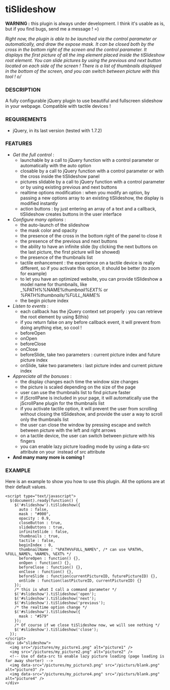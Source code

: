 tiSlideshow
===========

**WARNING :** this plugin is always under development. I think it's usable as is, but if you find bugs, send me a message ! =)

_Right now, the plugin is able to be launched via the control parameter or automatically, and draw the expose mask.
It can be closed both by the cross in the bottom right of the screen and the control parameter.
It displays the first picture of all the img element placed inside the tiSlideshow root element.
You can slide pictures by using the previous and next button located on each side of the screen !
There is a list of thumbnails displayed in the bottom of the screen, and you can switch between picture with this tool ! o/_


### DESCRIPTION ###
A fully configurable jQuery plugin to use beautiful and fullscreen slideshow in your webpage. Compatible with tactile devices !

### REQUIREMENTS ###
* jQuery, in its last version (tested with 1.7.2)

### FEATURES ###
* _Get the full control_ :
  - launchable by a call to jQuery function with a control parameter or automatically with the auto option
  - closable by a call to jQuery function with a control parameter or with the cross inside the tiSlideshow panel
  - pictures slidable by a call to jQuery function with a control parameter or by using existing previous and next buttons
  - realtime options modification : when you modify an option, by passing a new options array to an existing tiSlideshow, the display is modified instantly
  - action buttons : by just entering an array of a text and a callback, tiSlideshow creates buttons in the user interface
* _Configure many options_ :
  - the auto-launch of the slideshow
  - the mask color and opacity
  - the presence of the cross in the bottom right of the panel to close it
  - the presence of the previous and next buttons
  - the ability to have an infinite slide (by clicking the next buttons on the last picture, the first picture will be showed)
  - the presence of the thumbnails list
  - tactile enhancement : the experience on a tactile device is really different, so if you activate this option, it should be better (to zoom for example)
  - to let you have an optimized website, you can provide tiSlideshow a model name for thumbnails, like _%PATH%%NAME%_thumbnail%EXT%_ or _%PATH%thumbnails/%FULL_NAME%_
  - the begin picture index
* _Listen to events_ :
  - each callback has the jQuery context set properly : you can retrieve the root element by using $(this)
  - if you return false on any before callback event, it will prevent from doing anything else, so cool !
  - beforeOpen
  - onOpen
  - beforeClose
  - onClose
  - beforeSlide, take two parameters : current picture index and future picture index
  - onSlide, take two parameters : last picture index and current picture index
* _Appreciate all the bonuses_ :
  - the display changes each time the window size changes
  - the picture is scaled depending on the size of the page
  - user can use the thumbnails list to find picture faster
  - if jScrollPane is included in your page, it will automatically use the jScrollPane plugin for the thumbnails list
  - if you activate tactile option, it will prevent the user from scrolling without closing the tiSlideshow,
    and provide the user a way to scroll only the thumbnails list
  - the user can close the window by pressing escape and switch between picture with the left and right arrows
  - on a tactile device, the user can switch between picture with his fingers
  - you can enable lazy picture loading mode by using a data-src attribute on your <img> instead of src attribute
* **And many many more is coming !**

### EXAMPLE ###
Here is an example to show you how to use this plugin. All the options are at their default values.

    <script type="text/javascript">
      $(document).ready(function() {
        $('#slideshow').tiSlideshow({
          auto : false,
          mask : "#000",
          opacity : 0.9,
          closeButton : true,
          slideButtons : true,
          infiniteSlide : false,
          thumbnails : true,
          tactile : false,
          beginIndex : 0,
          thumbnailName : "%PATH%%FULL_NAME%", /* can use %PATH%, %FULL_NAME%, %NAME%, %EXT% */
          beforeOpen : function() {},
          onOpen : function() {},
          beforeClose : function() {},
          onClose : function() {},
          beforeSlide : function(currentPictureID, futurePictureID) {},
          onSlide : function(lastPictureID, currentPictureID) {}
        });
        /* this is what I call a command parameter */
        $('#slideshow').tiSlideshow('open');
        $('#slideshow').tiSlideshow('next');
        $('#slideshow').tiSlideshow('previous');
        /* the realtime option change */
        $('#slideshow').tiSlideshow({
          mask : "#579"
        });
        /* Of course if we close tiSlideshow now, we will see nothing */
        $('#slideshow').tiSlideshow('close');
      });
    </script>
    <div id="slideshow">
      <img src="/pictures/my_picture1.png" alt="picture1" />
      <img src="/pictures/my_picture2.png" alt="picture2" />
      <!-- Use of data-src to enable lazy picture loading (page loading is far away shorter) -->
      <img data-src="/pictures/my_picture3.png" src="/picturs/blank.png" alt="picture3" />
      <img data-src="/pictures/my_picture4.png" src="/picturs/blank.png" alt="picture4" />
    </div>